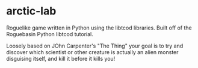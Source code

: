 # arctic-lab

Roguelike game written in Python using the libtcod libraries.  Built off of the Roguebasin Python libtcod tutorial.

Loosely based on JOhn Carpenter's "The Thing" your goal is to try and discover which scientist or other creature is actually an alien monster disguising itself, and kill it before it kills you!
